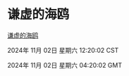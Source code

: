 # 谦虚的海鸥
[谦虚的海鸥](http://219.139.197.74:56308/qxdho/course/base/hotlink/index.php)

2024年 11月 02日 星期六 12:20:02 CST

2024年 11月 02日 星期六 04:20:02 GMT
